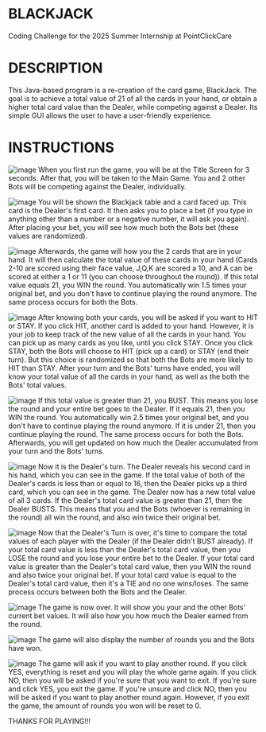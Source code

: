 # BLACKJACK
Coding Challenge for the 2025 Summer Internship at PointClickCare

# DESCRIPTION
This Java-based program is a re-creation of the card game, BlackJack. 
The goal is to achieve a total value of 21 of all the cards in your hand, or obtain a higher total card value than the Dealer, while competing against a Dealer.
Its simple GUI allows the user to have a user-friendly experience.

# INSTRUCTIONS
![image](https://github.com/user-attachments/assets/165c7629-e66a-48fc-b985-a76bb2ca84d8)
When you first run the game, you will be at the Title Screen for 3 seconds. After that, you will be taken to the Main Game. You and 2 other Bots will be competing against the Dealer, individually.
<br/>

![image](https://github.com/user-attachments/assets/5137f7ce-c68c-4fc8-b220-07e4d32fed7a)
You will be shown the Blackjack table and a card faced up. This card is the Dealer's first card. It then asks you to place a bet (if you type in anything other than a number or a negative number, it will ask you again). After placing your bet, you will see how much both the Bots bet (these values are randomized).

![image](https://github.com/user-attachments/assets/b09be3f5-aff8-45fa-bbbb-087248c38f96)
Afterwards, the game will how you the 2 cards that are in your hand. It will then calculate the total value of these cards in your hand (Cards 2-10 are scored using their face value, J,Q,K are scored a 10, and A can be scored at either a 1 or 11 (you can choose throughout the round)). If this total value equals 21, you WIN the round. You automatically win 1.5 times your original bet, and you don't have to continue playing the round anymore. The same process occurs for both the Bots.

![image](https://github.com/user-attachments/assets/4659796f-688c-4358-9f9b-3e3a9cdd0b19)
After knowing both your cards, you will be asked if you want to HIT or STAY. If you click HIT, another card is added to your hand. However, it is your job to keep track of the new value of all the cards in your hand. You can pick up as many cards as you like, until you click STAY. Once you click STAY, both the Bots will choose to HIT (pick up a card) or STAY (end their turn). But this choice is randomized so that both the Bots are more likely to HIT than STAY. After your turn and the Bots' turns have ended, you will know your total value of all the cards in your hand, as well as the both the Bots' total values.

![image](https://github.com/user-attachments/assets/1a9a33e0-918c-40d5-b531-dee0b4eff53d)
If this total value is greater than 21, you BUST. This means you lose the round and your entire bet goes to the Dealer. If it equals 21, then you WIN the round. You automatically win 2.5 times your original bet, and you don't have to continue playing the round anymore. If it is under 21, then you continue playing the round. The same process occurs for both the Bots. Afterwards, you will get updated on how much the Dealer accumulated from your turn and the Bots' turns.

![image](https://github.com/user-attachments/assets/adc719e2-801e-4a0a-b377-5099ef970add)
Now it is the Dealer's turn. The Dealer reveals his second card in his hand, which you can see in the game. If the total value of both of the Dealer's cards is less than or equal to 16, then the Dealer picks up a third card, which you can see in the game. The Dealer now has a new total value of all 3 cards. If the Dealer's total card value is greater than 21, then the Dealer BUSTS. This means that you and the Bots (whoever is remaining in the round) all win the round, and also win twice their original bet.

![image](https://github.com/user-attachments/assets/cd7ae772-8832-4d01-98a2-67bed8eca655)
Now that the Dealer's Turn is over, it's time to compare the total values of each player with the Dealer (if the Dealer didn't BUST already). If your total card value is less than the Dealer's total card value, then you LOSE the round and you lose your entire bet to the Dealer. If your total card value is greater than the Dealer's total card value, then you WIN the round and also twice your original bet. If your total card value is equal to the Dealer's total card value, then it's a TIE and no one wins/loses. The same process occurs between both the Bots and the Dealer.

![image](https://github.com/user-attachments/assets/d3d13f2e-62ff-4f7c-bce6-dcb98abada32)
The game is now over. It will show you your and the other Bots' current bet values. It will also how you how much the Dealer earned from the round.

![image](https://github.com/user-attachments/assets/2b8677c8-fa5c-4731-8054-89b16451cdee)
The game will also display the number of rounds you and the Bots have won.

![image](https://github.com/user-attachments/assets/377cd9ac-f32f-4fdb-b9c6-77617460b9d8)
The game will ask if you want to play another round. If you click YES, everything is reset and you will play the whole game again. If you click NO, then you will be asked if you're sure that you want to exit. If you're sure and click YES, you exit the game. If you're unsure and click NO, then you will be asked if you want to play another round again. However, if you exit the game, the amount of rounds you won will be reset to 0. 

THANKS FOR PLAYING!!!
